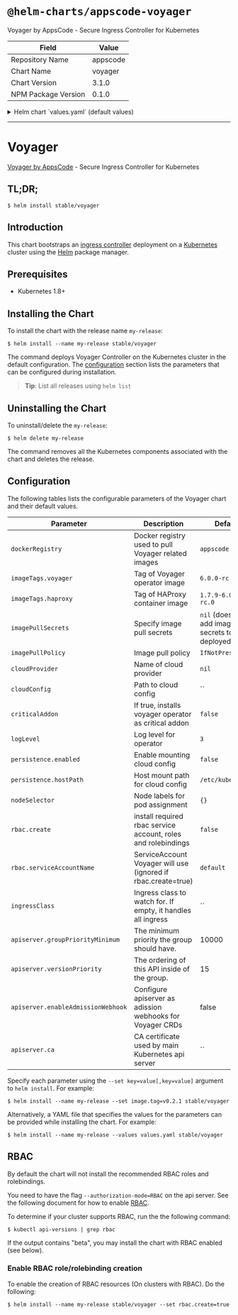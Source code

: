 # `@helm-charts/appscode-voyager`

Voyager by AppsCode - Secure Ingress Controller for Kubernetes

| Field               | Value    |
| ------------------- | -------- |
| Repository Name     | appscode |
| Chart Name          | voyager  |
| Chart Version       | 3.1.0    |
| NPM Package Version | 0.1.0    |

<details>

<summary>Helm chart `values.yaml` (default values)</summary>

```yaml
##
## Voyager chart configuration
##
# Docker registry containing Voyager & HAProxy images
dockerRegistry: appscode
## Tags for Docker images
imageTags:
  ## Docker image tag containing Voyager
  voyager: 6.0.0-rc.0
  ## Docker image tag containing HAProxy binary
  haproxy: 1.7.9-6.0.0-rc.0
## Optionally specify an array of imagePullSecrets.
## Secrets must be manually created in the namespace.
## ref: https://kubernetes.io/docs/concepts/containers/images/#specifying-imagepullsecrets-on-a-pod
##
# imagePullSecrets:
#   - name: myRegistryKeySecretName
## Specify a imagePullPolicy
## ref: http://kubernetes.io/docs/user-guide/images/#pre-pulling-images
##
imagePullPolicy: IfNotPresent
## Use cloud provider here.
cloudProvider:
## The path to the cloud provider configuration file. Empty string for no configuration file.
## ie. for azure use /etc/kubernetes/azure.json
cloudConfig: ''
## Installs voyager operator as critical addon
## https://kubernetes.io/docs/tasks/administer-cluster/guaranteed-scheduling-critical-addon-pods/
criticalAddon: false
## Log level for voyager
logLevel: 3
persistence:
  enabled: false
  hostPath: /etc/kubernetes

## Node labels for pod assignment
## Ref: https://kubernetes.io/docs/user-guide/node-selection/
##
nodeSelector: {}

## Install Default RBAC roles and bindings
rbac:
  ## If true, create & use RBAC resources
  create: false
  ## Ignored if rbac.create is true
  serviceAccountName: default

# this flag can be set to 'voyager' to handle only ingress
# with annotation kubernetes.io/ingress.class=voyager.
ingressClass:

apiserver:
  # groupPriorityMinimum is the minimum priority the group should have. Please see
  # https://github.com/kubernetes/kube-aggregator/blob/release-1.9/pkg/apis/apiregistration/v1beta1/types.go#L58-L64
  # for more information on proper values of this field.
  groupPriorityMinimum: 10000
  # versionPriority is the ordering of this API inside of the group. Please see
  # https://github.com/kubernetes/kube-aggregator/blob/release-1.9/pkg/apis/apiregistration/v1beta1/types.go#L66-L70
  # for more information on proper values of this field
  versionPriority: 15
  # enableAdmissionWebhook is used to configure apiserver as ValidationWebhook for Voyager CRDs
  enableAdmissionWebhook: false
  # CA certificate used by main Kubernetes api server
  ca:
```

</details>

---

# Voyager

[Voyager by AppsCode](https://github.com/appscode/voyager) - Secure Ingress Controller for Kubernetes

## TL;DR;

```console
$ helm install stable/voyager
```

## Introduction

This chart bootstraps an [ingress controller](https://github.com/appscode/voyager) deployment on a [Kubernetes](http://kubernetes.io) cluster using the [Helm](https://helm.sh) package manager.

## Prerequisites

- Kubernetes 1.8+

## Installing the Chart

To install the chart with the release name `my-release`:

```console
$ helm install --name my-release stable/voyager
```

The command deploys Voyager Controller on the Kubernetes cluster in the default configuration. The [configuration](#configuration) section lists the parameters that can be configured during installation.

> **Tip**: List all releases using `helm list`

## Uninstalling the Chart

To uninstall/delete the `my-release`:

```console
$ helm delete my-release
```

The command removes all the Kubernetes components associated with the chart and deletes the release.

## Configuration

The following tables lists the configurable parameters of the Voyager chart and their default values.

| Parameter                          | Description                                                   | Default                                                  |
| ---------------------------------- | ------------------------------------------------------------- | -------------------------------------------------------- |
| `dockerRegistry`                   | Docker registry used to pull Voyager related images           | `appscode`                                               |
| `imageTags.voyager`                | Tag of Voyager operator image                                 | `6.0.0-rc.0`                                             |
| `imageTags.haproxy`                | Tag of HAProxy container image                                | `1.7.9-6.0.0-rc.0`                                       |
| `imagePullSecrets`                 | Specify image pull secrets                                    | `nil` (does not add image pull secrets to deployed pods) |
| `imagePullPolicy`                  | Image pull policy                                             | `IfNotPresent`                                           |
| `cloudProvider`                    | Name of cloud provider                                        | `nil`                                                    |
| `cloudConfig`                      | Path to cloud config                                          | ``                                                       |
| `criticalAddon`                    | If true, installs voyager operator as critical addon          | `false`                                                  |
| `logLevel`                         | Log level for operator                                        | `3`                                                      |
| `persistence.enabled`              | Enable mounting cloud config                                  | `false`                                                  |
| `persistence.hostPath`             | Host mount path for cloud config                              | `/etc/kubernetes`                                        |
| `nodeSelector`                     | Node labels for pod assignment                                | `{}`                                                     |
| `rbac.create`                      | install required rbac service account, roles and rolebindings | `false`                                                  |
| `rbac.serviceAccountName`          | ServiceAccount Voyager will use (ignored if rbac.create=true) | `default`                                                |
| `ingressClass`                     | Ingress class to watch for. If empty, it handles all ingress  | ``                                                       |
| `apiserver.groupPriorityMinimum`   | The minimum priority the group should have.                   | 10000                                                    |
| `apiserver.versionPriority`        | The ordering of this API inside of the group.                 | 15                                                       |
| `apiserver.enableAdmissionWebhook` | Configure apiserver as adission webhooks for Voyager CRDs     | false                                                    |
| `apiserver.ca`                     | CA certificate used by main Kubernetes api server             | ``                                                       |

Specify each parameter using the `--set key=value[,key=value]` argument to `helm install`. For example:

```console
$ helm install --name my-release --set image.tag=v0.2.1 stable/voyager
```

Alternatively, a YAML file that specifies the values for the parameters can be provided while
installing the chart. For example:

```console
$ helm install --name my-release --values values.yaml stable/voyager
```

## RBAC

By default the chart will not install the recommended RBAC roles and rolebindings.

You need to have the flag `--authorization-mode=RBAC` on the api server. See the following document for how to enable [RBAC](https://kubernetes.io/docs/admin/authorization/rbac/).

To determine if your cluster supports RBAC, run the the following command:

```console
$ kubectl api-versions | grep rbac
```

If the output contains "beta", you may install the chart with RBAC enabled (see below).

### Enable RBAC role/rolebinding creation

To enable the creation of RBAC resources (On clusters with RBAC). Do the following:

```console
$ helm install --name my-release stable/voyager --set rbac.create=true
```
